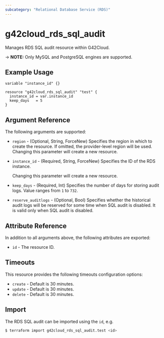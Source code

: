 ```yaml
---
subcategory: "Relational Database Service (RDS)"
---
```


# g42cloud_rds_sql_audit

Manages RDS SQL audit resource within G42Cloud.

-> **NOTE:** Only MySQL and PostgreSQL engines are supported.

## Example Usage

```hcl
variable "instance_id" {}

resource "g42cloud_rds_sql_audit" "test" {
  instance_id = var.instance_id
  keep_days   = 5
}
```

## Argument Reference

The following arguments are supported:

* `region` - (Optional, String, ForceNew) Specifies the region in which to create the resource.
  If omitted, the provider-level region will be used. Changing this parameter will create a new resource.

* `instance_id` - (Required, String, ForceNew) Specifies the ID of the RDS instance.

  Changing this parameter will create a new resource.

* `keep_days` - (Required, Int) Specifies the number of days for storing audit logs. Value ranges from `1` to `732`.

* `reserve_auditlogs` - (Optional, Bool) Specifies whether the historical audit logs will be reserved for some time
  when SQL audit is disabled. It is valid only when SQL audit is disabled.

## Attribute Reference

In addition to all arguments above, the following attributes are exported:

* `id` - The resource ID.

## Timeouts

This resource provides the following timeouts configuration options:

* `create` - Default is 30 minutes.
* `update` - Default is 30 minutes.
* `delete` - Default is 30 minutes.

## Import

The RDS SQL audit can be imported using the `id`, e.g.

```bash
$ terraform import g42cloud_rds_sql_audit.test <id>
```
